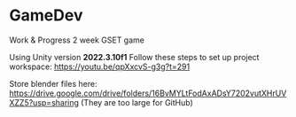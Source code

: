 # GameDev
Work &amp; Progress 2 week GSET game

Using Unity version **2022.3.10f1**
Follow these steps to set up project workspace: https://youtu.be/qpXxcvS-g3g?t=291

Store blender files here: https://drive.google.com/drive/folders/16BvMYLtFodAxADsY7202vutXHrUVXZZ5?usp=sharing
(They are too large for GitHub)